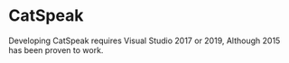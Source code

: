 # CatSpeak

Developing CatSpeak requires Visual Studio 2017 or 2019, Although 2015 has been proven to work.
